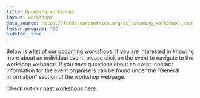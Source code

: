 ```yaml
---
title: Upcoming workshops
layout: workshops
data_source: https://feeds.carpentries.org/dc_upcoming_workshops.json
lesson_program: 'DC'
hideToc: true
---
```


Below is a list of our upcoming workshops. If you are interested in knowing more about an individual event, please click on the event to navigate to the workshop webpage. If you have questions about an event, contact information for the event organisers can be found under the “General Information” section of the workshop webpage.  

Check out our [past workshops here](/workshops/workshops-past).
